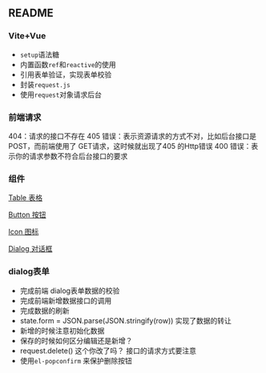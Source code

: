 ## README

### Vite+Vue

+ `setup`语法糖
+ 内置函数`ref`和`reactive`的使用
+ 引用表单验证，实现表单校验
+ 封装`request.js`
+ 使用`request`对象请求后台

### 前端请求
404：请求的接口不存在
405 错误：表示资源请求的方式不对，比如后台接口是POST，而前端使用了 GET请求，这时候就出现了405 的Http错误
400 错误：表示你的请求参数不符合后台接口的要求

### 组件

[Table 表格](https://element-plus.gitee.io/zh-CN/component/table.html)

[Button 按钮](https://element-plus.gitee.io/zh-CN/component/button.html)

[Icon 图标](https://element-plus.gitee.io/zh-CN/component/icon.html)

[Dialog 对话框](https://element-plus.gitee.io/zh-CN/component/dialog.html)

### dialog表单

- 完成前端 dialog表单数据的校验
- 完成前端新增数据接口的调用
- 完成数据的刷新
-  state.form = JSON.parse(JSON.stringify(row)) 实现了数据的转让
- 新增的时候注意初始化数据
- 保存的时候如何区分编辑还是新增？
- request.delete()  这个你改了吗？ 接口的请求方式要注意
- 使用`el-popconfirm` 来保护删除按钮